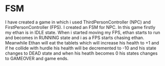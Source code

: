 # FSM
I have created a game in which i used ThirdPersonController (NPC) and FirstPersonController (FPS). I created an FSM for NPC. In this game firstly my ethan is in IDLE state. When i started moving my FPS, ethan starts to run and becomes in RUNNING state and i as a FPS starts chasing ethan. Meanwhile Ethan will eat the tablets which will increase his health to +1 and if he collide with hurdle his health will be decremented to -10 and his state changes to DEAD state and when his heatlh becomes 0 his states changes to GAMEOVER and game ends.
